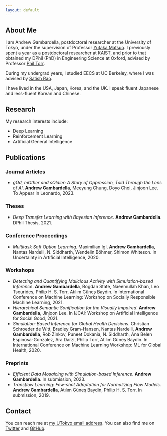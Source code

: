 ```yaml
---
layout: default
---
```


## About Me

I am Andrew Gambardella, postdoctoral researcher at the University of Tokyo, under the supervision of Professor [Yutaka Matsuo](http://ymatsuo.com/). I previously spent a year as a postdoctoral researcher at KAIST, and prior to that obtained my DPhil (PhD) in Engineering Science at Oxford, advised by Professor [Phil Torr](http://www.robots.ox.ac.uk/~tvg/).

During my undergrad years, I studied EECS at UC Berkeley, where I was advised by [Satish Rao](https://people.eecs.berkeley.edu/~satishr/).

I have lived in the USA, Japan, Korea, and the UK. I speak fluent Japanese and less-fluent Korean and Chinese.

## Research

My research interests include:

- Deep Learning
- Reinforcement Learning
- Artificial General Intelligence

## Publications

### Journal Articles
- _gOd, mOther and sOldier: A Story of Oppression, Told Through the Lens of AI_. **Andrew Gambardella**, Meeyung Chung, Doyo Choi, Jinjoon Lee. To Appear in Leonardo, 2023.

### Theses
- _Deep Transfer Learning with Bayesian Inference_. **Andrew Gambardella**. DPhil Thesis, 2021.

### Conference Proceedings
- _Multitask Soft Option Learning_. Maximilian Igl, **Andrew Gambardella**, Nantas Nardelli, N. Siddharth, Wendelin Böhmer, Shimon Whiteson. In Uncertainty in Artificial Intelligence, 2020.

### Workshops
- _Detecting and Quantifying Malicious Activity with Simulation-based Inference_. **Andrew Gambardella**, Bogdan State, Naeemullah Khan, Leo Tsourides, Philip H. S. Torr, Atılım Güneş Baydin. In International Conference on Machine Learning: Workshop on Socially Responsible Machine Learning, 2021.
- _Hierarchical Semantic Sonification for the Visually Impaired_. **Andrew Gambardella**, Jinjoon Lee. In IJCAI: Workshop on Artificial Intelligence for Social Good, 2021.
- _Simulation-Based Inference for Global Health Decisions_. Christian Schroeder de Witt, Bradley Gram-Hansen, Nantas Nardelli, **Andrew Gambardella**, Rob Zinkov, Puneet Dokania, N. Siddharth, Ana Belen Espinosa-Gonzalez, Ara Darzi, Philip Torr, Atılım Güneş Baydin. In International Conference on Machine Learning Workshop: ML for Global Health, 2020.

### Preprints
- _Efficient Data Mosaicing with Simulation-based Inference_. **Andrew Gambardella**. In submission, 2023.
- _Transflow Learning: Few-shot Adaptation for Normalizing Flow Models_. **Andrew Gambardella**, Atılım Güneş Baydin, Philip H. S. Torr. In submission, 2019.

## Contact

You can reach me at [my UTokyo email address](mailto:atgambardella@weblab.t.u-tokyo.ac.jp). You can also find me on [Twitter](https://twitter.com/bigwaveakira) and [GitHub](https://github.com/atgambardella).
